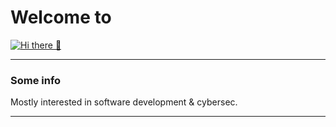
# Welcome to 
[![Hi there 👋](https://i.imgur.com/xuXD8R2.png)](https://github.com/Ricozyx/#)
<hr>

### Some info
Mostly interested in software development & cybersec.


<hr>
